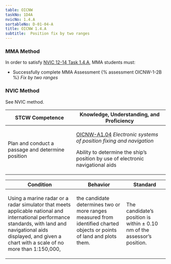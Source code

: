 ```yaml
---
table: OICNW
taskNo: 1D4A
nvicNo: 1.4.A 
sortableNo: D-01-04-A
title: OICNW 1.4.A 
subtitle:  Position fix by two ranges
---
```



### MMA Method

In order to satisfy  [NVIC 12-14  Task  1.4.A]({{site.baseurl}}/assets/images/nvic-12-14.pdf), MMA students must:

* Successfully complete MMA Assessment {% assessment OICNW-1-2B %} *Fix by two ranges*


### NVIC Method

<a onclick="togglevisibility('nvic_methods')" >See NVIC method.</a>

<div id='nvic_methods' class='hide'>

<table>
<thead>
<tr>
<th class='forty'> STCW Competence </th>
<th class='sixty'> Knowledge, Understanding, and Proficiency </th>
</tr>
</thead>




<tbody>
<tr><td markdown='1'>

Plan and conduct a passage and determine position

</td><td markdown='1'>

[OICNW-A1.04]({{site.baseurl}}/tables/21.html#OICNW-A1.04) *Electronic systems of position fixing and navigation*

Ability to determine the ship’s position by use of electronic navigational aids

</td></tr>


</tbody>
</table>


<table>
<thead>
<tr><th class='twenty'>  Condition </th><th class='twenty'> Behavior </th><th  class='sixty'>Standard </th></tr>
</thead>
<tbody >



<tr><td markdown='1'>

Using a marine radar or a radar simulator that meets applicable national and international performance standards, with land and navigational aids displayed, and given a chart with a scale of no more than 1:150,000,

</td><td markdown='1'>

the candidate determines two or more ranges measured from identified charted objects or points of land and plots them.

<br>

<div class="tooltip">
<span class="tooltiptext">
</span>
</div>


</td><td markdown='1'>

The candidate’s position is within ± 0.10 nm of the assessor’s position.

</td></tr>
</tbody>
</table>
</div>
